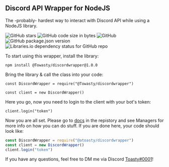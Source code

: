 ## Discord API Wrapper for NodeJS
The -probably- hardest way to interact with Discord API while using a NodeJS library.

![GitHub stars](https://img.shields.io/github/stars/Towasty/discordwrapper)
![GitHub code size in bytes](https://img.shields.io/github/languages/code-size/Towasty/discordwrapper)
![GitHub](https://img.shields.io/github/license/Towasty/discordwrapper)
![GitHub package.json version](https://img.shields.io/github/package-json/v/Towasty/discordwrapper)
![Libraries.io dependency status for GitHub repo](https://img.shields.io/librariesio/github/Towasty/discordwrapper)

To start using this wrapper, install the library:

`npm install @Towasty/discordwrapper@1.0.0`


Bring the library & call the class into your code:


`const DiscordWrapper = require("@Towasty/discordwrapper")`

`const client = new DiscordWrapper()`

Here you go, now you need to login to the client with your bot's token:

`client.login("token")`

Now you are all set. Please go to [docs](https://github.com/Towasty/discordwrapper/tree/master/docs/Managers) in the repistory and see Managers for more info on how you can do stuff. If you are done here, your code should look like:

```js
const DiscordWrapper = require("@atoasty/discordwrapper")
const client = new DiscordWrapper()
client.login("token")
```

If you have any questions, feel free to DM me via Discord [Toasty#0001](https://discord.com/users/478307244509888532)!

